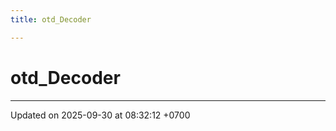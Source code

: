 ```yaml
---
title: otd_Decoder

---
```


# otd_Decoder





-------------------------------

Updated on 2025-09-30 at 08:32:12 +0700